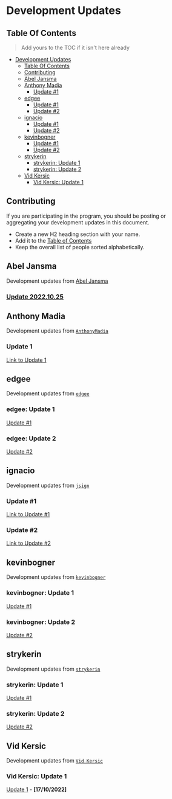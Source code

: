 # Development Updates

## Table Of Contents

> Add yours to the TOC if it isn't here already

- [Development Updates](#development-updates)
  - [Table Of Contents](#table-of-contents)
  - [Contributing](#contributing)
  - [Abel Jansma](#abel-Jansma)
  - [Anthony Madia](#anthony-madia)
    - [Update #1](#anthony-madia-update)
  - [edgee](#edgee)
    - [Update #1](#edgee-update-1)
    - [Update #2](#edgee-update-2)
  - [ignacio](#ignacio)
    - [Update #1](#ignacio-update-1)
    - [Update #2](#ignacio-update-2)
  - [kevinbogner](#kevinbogner)
    - [Update #1](#kevinbogner-update-1)
    - [Update #2](#kevinbogner-update-2)
  - [strykerin](#strykerin)
    - [strykerin: Update 1](#strykerin-update-1) 
    - [strykerin: Update 2](#strykerin-update-2) 
  - [Vid Kersic](#vid-kersic)
    - [Vid Kersic: Update 1](#vid-kersic-update-1) 

## Contributing

If you are participating in the program, you should be posting or aggregating
your development updates in this document.

- Create a new H2 heading section with your name.
- Add it to the [Table of Contents](#table-of-contents)
- Keep the overall list of people sorted alphabetically.


## Abel Jansma
Development updates from [Abel Jansma](https://github.com/AJnsm)
### [Update 2022.10.25](https://abeljansma.nl/2022/10/25/EPF1.html)

## Anthony Madia
Development updates from [`AnthonyMadia`](https://github.com/AnthonyMadia)

### Update 1
[Link to Update 1](https://hackmd.io/nYbSykDpQy20n1JGo30X3Q?view)

## edgee
Development updates from [`edgee`](https://github.com/EagleEdge)

### edgee: Update 1

[Update #1](https://hackmd.io/@EagleEdge/BJ-CVQJ4j)

### edgee: Update 2

[Update #2](https://hackmd.io/@EagleEdge/ryMs_ul4s)


## ignacio
Development updates from [`jsign`](https://github.com/jsign)

### Update #1
[Link to Update #1](https://hackmd.io/@jsign/cohort-three-update-1) 
### Update #2
[Link to Update #2](https://hackmd.io/@jsign/cohort-three-update-2) 


## kevinbogner

Development updates from [`kevinbogner`](https://github.com/kevinbogner)

### kevinbogner: Update 1

[Update #1](https://hackmd.io/@lODlsf2CR9uWlyIyEdjjPQ/HkeQ_Qnfi)

### kevinbogner: Update 2

[Update #2](https://hackmd.io/@lODlsf2CR9uWlyIyEdjjPQ/SkSBLnG7i)

## strykerin

Development updates from [`strykerin`](https://github.com/strykerin)

### strykerin: Update 1

[Update #1](https://github.com/eth-protocol-fellows/cohort-three/blob/master/notes/strykerin.md#18102022--19102022)

### strykerin: Update 2

[Update #2](https://hackmd.io/@jjeynlY4TTyXAPDIkvF7Rg/BJ5MhDWNs)

## Vid Kersic

Development updates from [`Vid Kersic`](https://github.com/vid201/)

### Vid Kersic: Update 1

[Update 1](https://hackmd.io/@Vid201/epf-the-third-cohort-update-1) - **[17/10/2022]**
